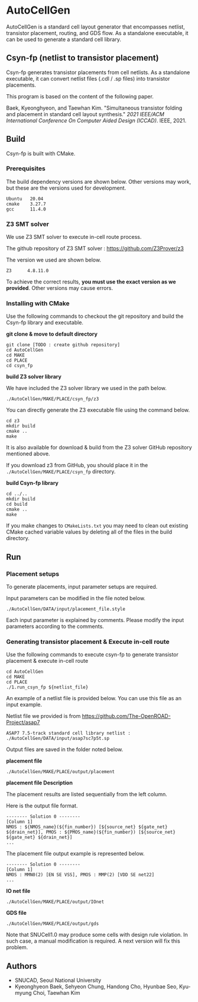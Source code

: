 # AutoCellGen

AutoCellGen is a standard cell layout generator that encompasses netlist, transistor placement, routing, and GDS flow. As a standalone executable, it can be used to generate a standard cell library.



## Csyn-fp (netlist to transistor placement)

Csyn-fp generates transistor placements from cell netlists. As a standalone executable, it can convert netlist files (.cdl / .sp files) into transistor placements.

This program is based on the content of the following paper.

Baek, Kyeonghyeon, and Taewhan Kim. "Simultaneous transistor folding and placement in standard cell layout synthesis." *2021 IEEE/ACM International Conference On Computer Aided Design (ICCAD)*. IEEE, 2021.



## Build

Csyn-fp is built with CMake.



### Prerequisites

The build dependency versions are shown below. Other versions may work, but these are the versions used for development.

```
Ubuntu   20.04
cmake    3.27.7        
gcc      11.4.0
```



### Z3 SMT solver

We use Z3 SMT solver to execute in-cell route process.

The github repository of Z3 SMT solver : https://github.com/Z3Prover/z3

The version we used are shown below.

```
Z3		4.8.11.0
```

To achieve the correct results, **you must use the exact version as we provided**. Other versions may cause errors. 



### Installing with CMake

Use the following commands to checkout the git repository and build the Csyn-fp library and executable.

**git clone & move to default directory**

```
git clone [TODO : create github repository]
cd AutoCellGen
cd MAKE
cd PLACE
cd csyn_fp
```



**build Z3 solver library**

We have included the Z3 solver library we used in the path below.

```
./AutoCellGen/MAKE/PLACE/csyn_fp/z3
```

You can directly generate the Z3 executable file using the command below.

```
cd z3
mkdir build
cmake ..
make
```

It is also available for download & build from the Z3 solver GitHub repository mentioned above.

If you download z3 from GitHub, you should place it in the `./AutoCellGen/MAKE/PLACE/csyn_fp` directory.



**build Csyn-fp library**

```
cd ../..
mkdir build
cd build
cmake ..
make
```

If you make changes to `CMakeLists.txt` you may need to clean out existing CMake cached variable values by deleting all of the files in the build directory.





## Run

### Placement setups

To generate placements, input parameter setups are required.

Input parameters can be modified in the file noted below.

```
./AutoCellGen/DATA/input/placement_file.style  
```

Each input parameter is explained by comments. Please modify the input parameters according to the comments.



### Generating transistor placement & Execute in-cell route

Use the following commands to execute csyn-fp to  generate transistor placement & execute in-cell route

```
cd AutoCellGen
cd MAKE
cd PLACE
./1.run_csyn_fp ${netlist_file}
```



An example of a netlist file is provided below. You can use this file as an input example.

Netlist file we provided is from https://github.com/The-OpenROAD-Project/asap7

```
ASAP7 7.5-track standard cell library netlist : ./AutoCellGen/DATA/input/asap7sc7p5t.sp
```



Output files are saved in the folder noted below.

**placement file**

```
./AutoCellGen/MAKE/PLACE/output/placement
```



**placement file Description**

The placement results are listed sequentially from the left column.

Here is the output file format.

```
-------- Solution 0 --------
[Column 1]
NMOS : ${NMOS_name}(${fin_number}) [${source_net} ${gate_net} ${drain_net}], PMOS : ${PMOS_name}(${fin_number}) [${source_net} ${gate_net} ${drain_net}]
...

```

The placement file output example is represented below.

```
-------- Solution 0 --------
[Column 1]
NMOS : MMN0(2) [EN SE VSS], PMOS : MMP(2) [VDD SE net22]
...

```



**IO net file**

```
./AutoCellGen/MAKE/PLACE/output/IOnet
```



**GDS file**

```
./AutoCellGen/MAKE/PLACE/output/gds
```

Note that SNUCell1.0 may produce some cells with design rule violation. In such case, a manual modification is required.
A next version will fix this problem.





## Authors

- SNUCAD, Seoul National University
- Kyeonghyeon Baek, Sehyeon Chung, Handong Cho, Hyunbae Seo, Kyu-myung Choi, Taewhan Kim
